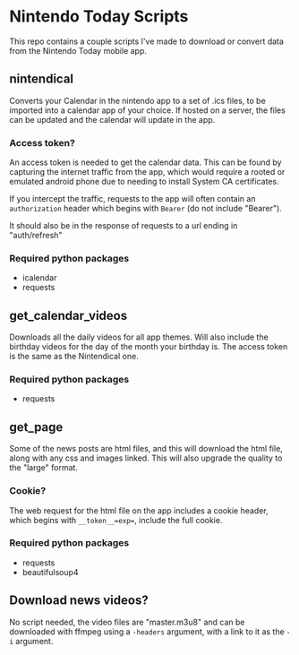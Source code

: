 # Nintendo Today Scripts

This repo contains a couple scripts I've made to download or convert data from
the Nintendo Today mobile app.

## nintendical

Converts your Calendar in the nintendo app to a set of .ics files, to be
imported into a calendar app of your choice. If hosted on a server, the files
can be updated and the calendar will update in the app.

### Access token?

An access token is needed to get the calendar data. This can be found by
capturing the internet traffic from the app, which would require a rooted or
emulated android phone due to needing to install System CA certificates.

If you intercept the traffic, requests to the app will often contain an
`authorization` header which begins with `Bearer` (do not include "Bearer").

It should also be in the response of requests to a url ending in "auth/refresh"

### Required python packages

- icalendar
- requests

## get_calendar_videos

Downloads all the daily videos for all app themes. Will also include the
birthday videos for the day of the month your birthday is. The access token is
the same as the Nintendical one.

### Required python packages

- requests

## get_page

Some of the news posts are html files, and this will download the html file,
along with any css and images linked. This will also upgrade the quality to the
"large" format.

### Cookie?

The web request for the html file on the app includes a cookie header, which
begins with `__token__=exp=`, include the full cookie.

### Required python packages

- requests
- beautifulsoup4

## Download news videos?

No script needed, the video files are "master.m3u8" and can be downloaded with
ffmpeg using a `-headers` argument, with a link to it as the `-i` argument.
